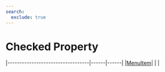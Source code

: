 ```yaml
---
search:
  exclude: true
---
```


<h1 class="heading"><span class="name">Checked Property</span></h1>

|----------------------------------|------|------|
|[MenuItem](../objects/menuitem.md)|&nbsp;|&nbsp;|

